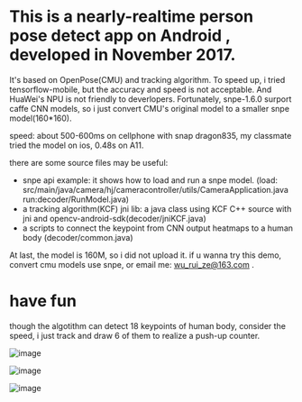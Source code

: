  # This is a nearly-realtime person pose detect app on Android , developed in November 2017.  

It's based on OpenPose(CMU) and tracking algorithm. To speed up, i tried tensorflow-mobile, but the accuracy and speed is not acceptable. And HuaWei's NPU is not friendly to deverlopers. Fortunately,  snpe-1.6.0 surport caffe CNN models, so i just convert CMU's original model to a smaller snpe model(160*160).

speed: about 500-600ms on cellphone with snap dragon835, my classmate tried the model on ios, 0.48s on A11.

there are some source files may be useful:

- snpe api example: it shows how to load and run a snpe model. (load: src/main/java/camera/hj/cameracontroller/utils/CameraApplication.java  run:decoder/RunModel.java)
- a tracking algorithm(KCF) jni lib: a java class using KCF C++ source with jni and opencv-android-sdk(decoder/jniKCF.java)
- a scripts to connect the keypoint from CNN output heatmaps to a human body (decoder/common.java)

At last, the model is 160M, so i did not upload it. if u wanna try this demo, convert cmu models use snpe, or email me: wu_rui_ze@163.com .

# have fun

though the algotithm can detect 18 keypoints of human body, consider the speed, i just track and draw 6 of them to realize a push-up counter. 

![image](https://github.com/RuiZeWu/Android-OpenPose/blob/master/demo1-1.gif)

![image](https://github.com/RuiZeWu/Android-OpenPose/blob/master/demo1-1.gif)

![image](https://github.com/RuiZeWu/Android-OpenPose/blob/master/demo2-1.gif)


